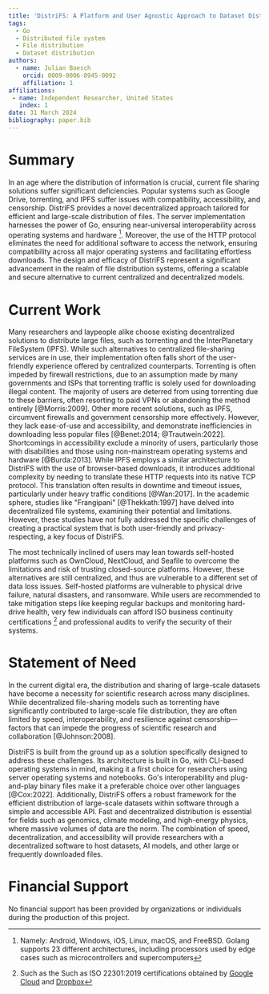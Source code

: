 ```yaml
---
title: 'DistriFS: A Platform and User Agnostic Approach to Dataset Distribution'
tags:
  - Go
  - Distributed file system
  - File distribution
  - Dataset distribution
authors:
  - name: Julian Boesch
    orcid: 0009-0006-8945-0092
    affiliation: 1
affiliations:
 - name: Independent Researcher, United States
   index: 1
date: 31 March 2024
bibliography: paper.bib
---
```


# Summary

In an age where the distribution of information is crucial, current file sharing solutions suffer significant deficiencies. Popular systems such as Google Drive, torrenting, and IPFS suffer issues with compatibility, accessibility, and censorship. DistriFS provides a novel decentralized approach tailored for efficient and large-scale distribution of files. The server implementation harnesses the power of Go, ensuring near-universal interoperability across operating systems and hardware [^1]. Moreover, the use of the HTTP protocol eliminates the need for additional software to access the network, ensuring compatibility across all major operating systems and facilitating effortless downloads. The design and efficacy of DistriFS represent a significant advancement in the realm of file distribution systems, offering a scalable and secure alternative to current centralized and decentralized models.

# Current Work

Many researchers and laypeople alike choose existing decentralized solutions to distribute large files, such as torrenting and the InterPlanetary FileSystem (IPFS). While such alternatives to centralized file-sharing services are in use, their implementation often falls short of the user-friendly experience offered by centralized counterparts. Torrenting is often impeded by firewall restrictions, due to an assumption made by many governments and ISPs that torrenting traffic is solely used for downloading illegal content. The majority of users are deterred from using torrenting due to these barriers, often resorting to paid VPNs or abandoning the method entirely [@Morris:2009]. Other more recent solutions, such as IPFS, circumvent firewalls and government censorship more effectively. However, they lack ease-of-use and accessibility, and demonstrate inefficiencies in downloading less popular files [@Benet:2014; @Trautwein:2022]. Shortcomings in accessibility exclude a minority of users, particularly those with disabilities and those using non-mainstream operating systems and hardware [@Burda:2013]. While IPFS employs a similar architecture to DistriFS with the use of browser-based downloads, it introduces additional complexity by needing to translate these HTTP requests into its native TCP protocol. This translation often results in downtime and timeout issues, particularly under heavy traffic conditions [@Wan:2017]. In the academic sphere, studies like "Frangipani" [@Thekkath:1997] have delved into decentralized file systems, examining their potential and limitations. However, these studies have not fully addressed the specific challenges of creating a practical system that is both user-friendly and privacy-respecting, a key focus of DistriFS.

The most technically inclined of users may lean towards self-hosted platforms such as OwnCloud, NextCloud, and Seafile to overcome the limitations and risk of trusting closed-source platforms. However, these alternatives are still centralized, and thus are vulnerable to a different set of data loss issues. Self-hosted platforms are vulnerable to physical drive failure, natural disasters, and ransomware. While users are recommended to take mitigation steps like keeping regular backups and monitoring hard-drive health, very few individuals can afford ISO business continuity certifications [^2] and professional audits to verify the security of their systems.

# Statement of Need

In the current digital era, the distribution and sharing of large-scale datasets have become a necessity for scientific research across many disciplines. While decentralized file-sharing models such as torrenting have significantly contributed to large-scale file distribution, they are often limited by speed, interoperability, and resilience against censorship—factors that can impede the progress of scientific research and collaboration [@Johnson:2008].

DistriFS is built from the ground up as a solution specifically designed to address these challenges. Its architecture is built in Go, with CLI-based operating systems in mind, making it a first choice for researchers using server operating systems and notebooks. Go's interoperability and plug-and-play binary files make it a preferable choice over other languages [@Cox:2022]. Additionally, DistriFS offers a robust framework for the efficient distribution of large-scale datasets within software through a simple and accessible API. Fast and decentralized distribution is essential for fields such as genomics, climate modeling, and high-energy physics, where massive volumes of data are the norm. The combination of speed, decentralization, and accessibility will provide researchers with a decentralized software to host datasets, AI models, and other large or frequently downloaded files.

# Financial Support
No financial support has been provided by organizations or individuals during the production of this project.

[^1]: Namely: Android, Windows, iOS, Linux, macOS, and FreeBSD. Golang supports 23 different architectures, including processors used by edge cases such as microcontrollers and supercomputers
[^2]: Such as the Such as ISO 22301:2019 certifications obtained by [Google Cloud](https://cloud.google.com/security/compliance/iso-22301) and [Dropbox](https://aem.dropbox.com/cms/content/dam/dropbox/www/en-us/business/trust/iso/dropbox_certificate_iso_22301.pdf)
